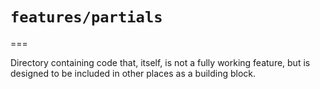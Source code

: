 # `features/partials`
===

Directory containing code that, itself, is not a fully working feature, but is designed to be included in other places as a building block.

